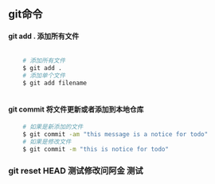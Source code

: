 ## git命令


#### git add . 添加所有文件

```bash
	
	# 添加所有文件	
 	$ git add .
	# 添加单个文件
	$ git add filename
	
```

#### git commit 将文件更新或者添加到本地仓库
```bash
	# 如果是新添加的文件
	$ git commit -am "this message is a notice for todo"
	# 如果是修改文件
	$ git commit -m "this is notice for todo"
```

### git reset HEAD 测试修改问阿金 测试
